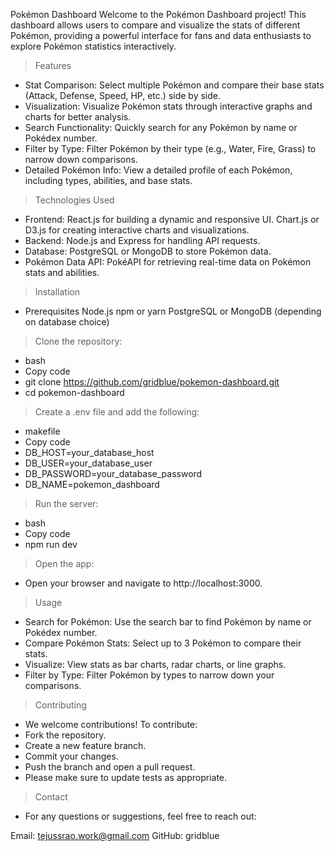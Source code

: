 Pokémon Dashboard
Welcome to the Pokémon Dashboard project! This dashboard allows users to compare and visualize the stats of different Pokémon, providing a powerful interface for fans and data enthusiasts to explore Pokémon statistics interactively.

> Features
+ Stat Comparison: Select multiple Pokémon and compare their base stats (Attack, Defense, Speed, HP, etc.) side by side.
+ Visualization: Visualize Pokémon stats through interactive graphs and charts for better analysis.
+ Search Functionality: Quickly search for any Pokémon by name or Pokédex number.
+ Filter by Type: Filter Pokémon by their type (e.g., Water, Fire, Grass) to narrow down comparisons.
+ Detailed Pokémon Info: View a detailed profile of each Pokémon, including types, abilities, and base stats.

> Technologies Used
- Frontend:
  React.js for building a dynamic and responsive UI.
  Chart.js or D3.js for creating interactive charts and visualizations.
- Backend:
  Node.js and Express for handling API requests.
- Database:
  PostgreSQL or MongoDB to store Pokémon data.
- Pokémon Data API:
  PokéAPI for retrieving real-time data on Pokémon stats and abilities.

> Installation
- Prerequisites
  Node.js
  npm or yarn
  PostgreSQL or MongoDB (depending on database choice)

> Clone the repository:
- bash
- Copy code
- git clone https://github.com/gridblue/pokemon-dashboard.git
- cd pokemon-dashboard

> Create a .env file and add the following:
- makefile
- Copy code
- DB_HOST=your_database_host
- DB_USER=your_database_user
- DB_PASSWORD=your_database_password
- DB_NAME=pokemon_dashboard

> Run the server:
- bash
- Copy code
- npm run dev

> Open the app:
- Open your browser and navigate to http://localhost:3000.

> Usage
- Search for Pokémon: Use the search bar to find Pokémon by name or Pokédex number.
- Compare Pokémon Stats: Select up to 3 Pokémon to compare their stats.
- Visualize: View stats as bar charts, radar charts, or line graphs.
- Filter by Type: Filter Pokémon by types to narrow down your comparisons.

> Contributing
- We welcome contributions! To contribute:
- Fork the repository.
- Create a new feature branch.
- Commit your changes.
- Push the branch and open a pull request.
- Please make sure to update tests as appropriate.

> Contact
- For any questions or suggestions, feel free to reach out:

Email: tejussrao.work@gmail.com
GitHub: gridblue
